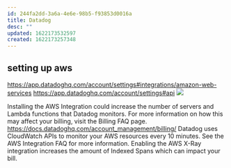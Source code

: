 ```yaml
---
id: 244fa2dd-3a6a-4e6e-98b5-f93853d0016a
title: Datadog
desc: ""
updated: 1622173532597
created: 1622173257348
---
```


## setting up aws

https://app.datadoghq.com/account/settings#integrations/amazon-web-services
https://app.datadoghq.com/account/settings#api
![](/assets/images/2021-05-27-22-42-37.png)

Installing the AWS Integration could increase the number of servers and Lambda functions that Datadog monitors. For more information on how this may affect your billing, visit the Billing FAQ page.
https://docs.datadoghq.com/account_management/billing/
Datadog uses CloudWatch APIs to monitor your AWS resources every 10 minutes. See the AWS Integration FAQ for more information.
Enabling the AWS X-Ray integration increases the amount of Indexed Spans which can impact your bill.
